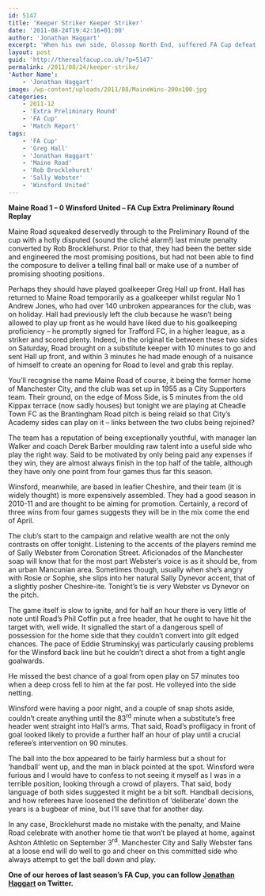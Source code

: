 ```yaml
---
id: 5147
title: 'Keeper Striker Keeper Striker'
date: '2011-08-24T19:42:16+01:00'
author: 'Jonathan Haggart'
excerpt: 'When his own side, Glossop North End, suffered FA Cup defeat before he''d even arrived back from an inconveniently timed holiday, Jonathan Haggart felt there was a hole in his season before it had begun.  Which is why, on Tuesday night, he found himself at...'
layout: post
guid: 'http://therealfacup.co.uk/?p=5147'
permalink: /2011/08/24/keeper-strike/
'Author Name':
    - 'Jonathan Haggart'
image: /wp-content/uploads/2011/08/MaineWins-200x100.jpg
categories:
    - 2011-12
    - 'Extra Preliminary Round'
    - 'FA Cup'
    - 'Match Report'
tags:
    - 'FA Cup'
    - 'Greg Hall'
    - 'Jonathan Haggart'
    - 'Maine Road'
    - 'Rob Brocklehurst'
    - 'Sally Webster'
    - 'Winsford United'
---
```


**Maine Road 1 – 0 Winsford United – FA Cup Extra Preliminary Round Replay**

Maine Road squeaked deservedly through to the Preliminary Round of the cup with a hotly disputed (sound the cliché alarm!) last minute penalty converted by Rob Brocklehurst. Prior to that, they had been the better side and engineered the most promising positions, but had not been able to find the composure to deliver a telling final ball or make use of a number of promising shooting positions.

Perhaps they should have played goalkeeper Greg Hall up front. Hall has returned to Maine Road temporarily as a goalkeeper whilst regular No 1 Andrew Jones, who had over 140 unbroken appearances for the club, was on holiday. Hall had previously left the club because he wasn’t being allowed to play up front as he would have liked due to his goalkeeping proficiency – he promptly signed for Trafford FC, in a higher league, as a striker and scored plenty. Indeed, in the original tie between these two sides on Saturday, Road brought on a substitute keeper with 10 minutes to go and sent Hall up front, and within 3 minutes he had made enough of a nuisance of himself to create an opening for Road to level and grab this replay.

You’ll recognise the name Maine Road of course, it being the former home of Manchester City, and the club was set up in 1955 as a City Supporters team. Their ground, on the edge of Moss Side, is 5 minutes from the old Kippax terrace (now sadly houses) but tonight we are playing at Cheadle Town FC as the Brantingham Road pitch is being relaid so that City’s Academy sides can play on it – links between the two clubs being rejoined?

The team has a reputation of being exceptionally youthful, with manager Ian Walker and coach Derek Barber moulding raw talent into a useful side who play the right way. Said to be motivated by only being paid any expenses if they win, they are almost always finish in the top half of the table, although they have only one point from four games thus far this season.

Winsford, meanwhile, are based in leafier Cheshire, and their team (it is widely thought) is more expensively assembled. They had a good season in 2010-11 and are thought to be aiming for promotion. Certainly, a record of three wins from four games suggests they will be in the mix come the end of April.

The club’s start to the campaign and relative wealth are not the only contrasts on offer tonight. Listening to the accents of the players remind me of Sally Webster from Coronation Street. Aficionados of the Manchester soap will know that for the most part Webster’s voice is as it should be, from an urban Mancunian area. Sometimes though, usually when she’s angry with Rosie or Sophie, she slips into her natural Sally Dynevor accent, that of a slightly posher Cheshire-ite. Tonight’s tie is very Webster vs Dynevor on the pitch.

The game itself is slow to ignite, and for half an hour there is very little of note until Road’s Phil Coffin put a free header, that he ought to have hit the target with, well wide. It signalled the start of a dangerous spell of possession for the home side that they couldn’t convert into gilt edged chances. The pace of Eddie Struminskyj was particularly causing problems for the Winsford back line but he couldn’t direct a shot from a tight angle goalwards.

He missed the best chance of a goal from open play on 57 minutes too when a deep cross fell to him at the far post. He volleyed into the side netting.

Winsford were having a poor night, and a couple of snap shots aside, couldn’t create anything until the 83<sup>rd</sup> minute when a substitute’s free header went straight into Hall’s arms. That said, Road’s profligacy in front of goal looked likely to provide a further half an hour of play until a crucial referee’s intervention on 90 minutes.

The ball into the box appeared to be fairly harmless but a shout for ‘handball’ went up, and the man in black pointed at the spot. Winsford were furious and I would have to confess to not seeing it myself as I was in a terrible position, looking through a crowd of players. That said, body language of both sides suggested it might be a bit soft. Handball decisions, and how referees have loosened the definition of ‘deliberate’ down the years is a bugbear of mine, but I’ll save that for another day.

In any case, Brocklehurst made no mistake with the penalty, and Maine Road celebrate with another home tie that won’t be played at home, against Ashton Athletic on September 3<sup>rd</sup>. Manchester City and Sally Webster fans at a loose end will do well to go and cheer on this committed side who always attempt to get the ball down and play.

**One of our heroes of last season’s FA Cup, you can follow [Jonathan Haggart](https://twitter.com/#!/jonathanhaggart) on Twitter.**